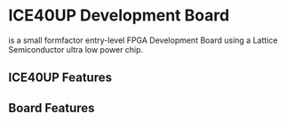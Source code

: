 # ICE40UP Development Board

is a small formfactor entry-level FPGA Development Board using a Lattice Semiconductor ultra low power chip.

## ICE40UP Features

## Board Features



